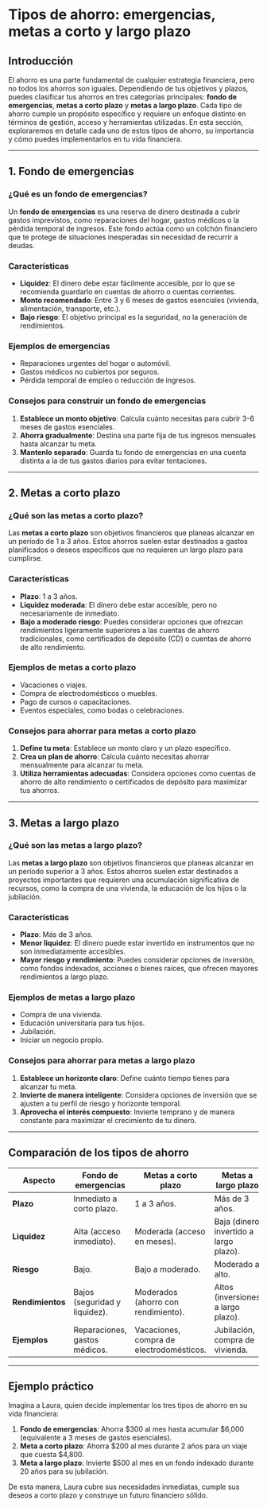 # Tipos de ahorro: emergencias, metas a corto y largo plazo

## Introducción

El ahorro es una parte fundamental de cualquier estrategia financiera, pero no todos los ahorros son iguales. Dependiendo de tus objetivos y plazos, puedes clasificar tus ahorros en tres categorías principales: **fondo de emergencias**, **metas a corto plazo** y **metas a largo plazo**. Cada tipo de ahorro cumple un propósito específico y requiere un enfoque distinto en términos de gestión, acceso y herramientas utilizadas. En esta sección, exploraremos en detalle cada uno de estos tipos de ahorro, su importancia y cómo puedes implementarlos en tu vida financiera.

---

## 1. Fondo de emergencias

### ¿Qué es un fondo de emergencias?

Un **fondo de emergencias** es una reserva de dinero destinada a cubrir gastos imprevistos, como reparaciones del hogar, gastos médicos o la pérdida temporal de ingresos. Este fondo actúa como un colchón financiero que te protege de situaciones inesperadas sin necesidad de recurrir a deudas.

### Características

- **Liquidez**: El dinero debe estar fácilmente accesible, por lo que se recomienda guardarlo en cuentas de ahorro o cuentas corrientes.  
- **Monto recomendado**: Entre 3 y 6 meses de gastos esenciales (vivienda, alimentación, transporte, etc.).  
- **Bajo riesgo**: El objetivo principal es la seguridad, no la generación de rendimientos.  

### Ejemplos de emergencias

- Reparaciones urgentes del hogar o automóvil.  
- Gastos médicos no cubiertos por seguros.  
- Pérdida temporal de empleo o reducción de ingresos.  

### Consejos para construir un fondo de emergencias

1. **Establece un monto objetivo**: Calcula cuánto necesitas para cubrir 3-6 meses de gastos esenciales.  
2. **Ahorra gradualmente**: Destina una parte fija de tus ingresos mensuales hasta alcanzar tu meta.  
3. **Mantenlo separado**: Guarda tu fondo de emergencias en una cuenta distinta a la de tus gastos diarios para evitar tentaciones.  

---

## 2. Metas a corto plazo

### ¿Qué son las metas a corto plazo?

Las **metas a corto plazo** son objetivos financieros que planeas alcanzar en un período de 1 a 3 años. Estos ahorros suelen estar destinados a gastos planificados o deseos específicos que no requieren un largo plazo para cumplirse.

### Características

- **Plazo**: 1 a 3 años.  
- **Liquidez moderada**: El dinero debe estar accesible, pero no necesariamente de inmediato.  
- **Bajo a moderado riesgo**: Puedes considerar opciones que ofrezcan rendimientos ligeramente superiores a las cuentas de ahorro tradicionales, como certificados de depósito (CD) o cuentas de ahorro de alto rendimiento.  

### Ejemplos de metas a corto plazo

- Vacaciones o viajes.  
- Compra de electrodomésticos o muebles.  
- Pago de cursos o capacitaciones.  
- Eventos especiales, como bodas o celebraciones.  

### Consejos para ahorrar para metas a corto plazo

1. **Define tu meta**: Establece un monto claro y un plazo específico.  
2. **Crea un plan de ahorro**: Calcula cuánto necesitas ahorrar mensualmente para alcanzar tu meta.  
3. **Utiliza herramientas adecuadas**: Considera opciones como cuentas de ahorro de alto rendimiento o certificados de depósito para maximizar tus ahorros.  

---

## 3. Metas a largo plazo

### ¿Qué son las metas a largo plazo?

Las **metas a largo plazo** son objetivos financieros que planeas alcanzar en un período superior a 3 años. Estos ahorros suelen estar destinados a proyectos importantes que requieren una acumulación significativa de recursos, como la compra de una vivienda, la educación de los hijos o la jubilación.

### Características

- **Plazo**: Más de 3 años.  
- **Menor liquidez**: El dinero puede estar invertido en instrumentos que no son inmediatamente accesibles.  
- **Mayor riesgo y rendimiento**: Puedes considerar opciones de inversión, como fondos indexados, acciones o bienes raíces, que ofrecen mayores rendimientos a largo plazo.  

### Ejemplos de metas a largo plazo

- Compra de una vivienda.  
- Educación universitaria para tus hijos.  
- Jubilación.  
- Iniciar un negocio propio.  

### Consejos para ahorrar para metas a largo plazo

1. **Establece un horizonte claro**: Define cuánto tiempo tienes para alcanzar tu meta.  
2. **Invierte de manera inteligente**: Considera opciones de inversión que se ajusten a tu perfil de riesgo y horizonte temporal.  
3. **Aprovecha el interés compuesto**: Invierte temprano y de manera constante para maximizar el crecimiento de tu dinero.  

---

## Comparación de los tipos de ahorro

| **Aspecto**              | **Fondo de emergencias**                  | **Metas a corto plazo**                   | **Metas a largo plazo**                   |
|--------------------------|------------------------------------------|------------------------------------------|------------------------------------------|
| **Plazo**                | Inmediato a corto plazo.                 | 1 a 3 años.                              | Más de 3 años.                           |
| **Liquidez**             | Alta (acceso inmediato).                 | Moderada (acceso en meses).              | Baja (dinero invertido a largo plazo).   |
| **Riesgo**               | Bajo.                                    | Bajo a moderado.                         | Moderado a alto.                         |
| **Rendimientos**         | Bajos (seguridad y liquidez).            | Moderados (ahorro con rendimiento).      | Altos (inversiones a largo plazo).       |
| **Ejemplos**             | Reparaciones, gastos médicos.            | Vacaciones, compra de electrodomésticos. | Jubilación, compra de vivienda.          |

---

## Ejemplo práctico

Imagina a Laura, quien decide implementar los tres tipos de ahorro en su vida financiera:

1. **Fondo de emergencias**: Ahorra $300 al mes hasta acumular $6,000 (equivalente a 3 meses de gastos esenciales).  
2. **Meta a corto plazo**: Ahorra $200 al mes durante 2 años para un viaje que cuesta $4,800.  
3. **Meta a largo plazo**: Invierte $500 al mes en un fondo indexado durante 20 años para su jubilación.  

De esta manera, Laura cubre sus necesidades inmediatas, cumple sus deseos a corto plazo y construye un futuro financiero sólido.
